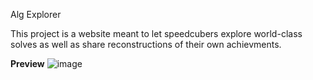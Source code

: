 Alg Explorer

This project is a website meant to let speedcubers explore world-class solves as well as share reconstructions of their own achievments.

**Preview**
![image](https://github.com/user-attachments/assets/bc566a36-a06b-4869-958b-0d87f7ee78f3)

